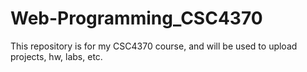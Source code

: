 # Web-Programming_CSC4370
This repository is for my CSC4370 course, and will be used to upload projects, hw, labs, etc.
